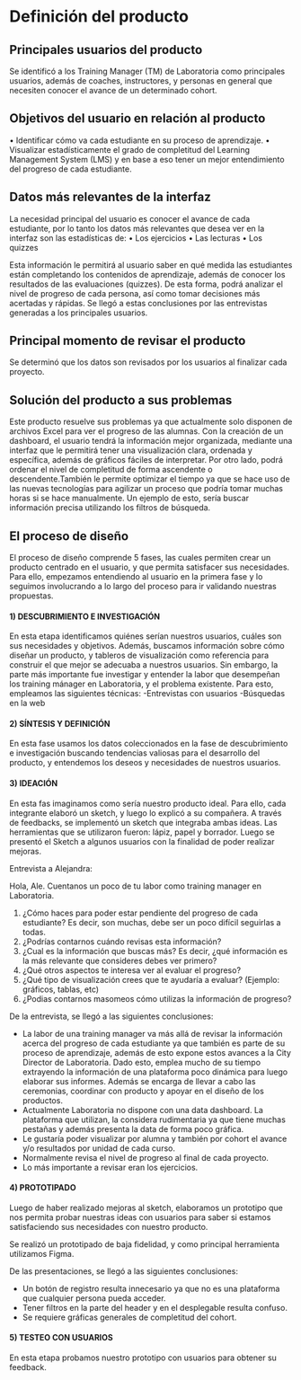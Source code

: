 #  Definición del producto

## Principales usuarios del producto

Se identificó a los Training Manager (TM) de Laboratoria como principales usuarios, además de coaches, instructores, y personas en general que necesiten conocer el avance de un determinado cohort.

## Objetivos del usuario en relación al producto

•	Identificar cómo va cada estudiante en su proceso de aprendizaje. 
•	Visualizar estadísticamente el grado de completitud del Learning Management System (LMS) y en base a eso tener un mejor entendimiento del progreso de cada estudiante.

## Datos más relevantes de la interfaz 

La necesidad principal del usuario es conocer el avance de cada estudiante, por lo tanto los datos más relevantes que desea ver en la interfaz son las estadísticas de:
•	Los ejercicios 
•	Las lecturas 
•	Los  quizzes

Esta información le permitirá al usuario saber en qué medida las estudiantes están completando los contenidos de aprendizaje, además de conocer los resultados de las evaluaciones (quizzes). De esta forma, podrá analizar el nivel de progreso de cada persona, así como tomar decisiones más acertadas y rápidas. Se llegó a estas conclusiones por las entrevistas generadas a los principales usuarios.

##  Principal momento de revisar el producto

Se determinó que los datos son revisados por los usuarios al finalizar cada proyecto.

## Solución del producto a sus problemas

Este producto resuelve sus problemas ya que actualmente solo disponen de archivos Excel para ver el progreso de las alumnas. Con la creación de un dashboard, el usuario tendrá la información mejor organizada, mediante una interfaz que le permitirá tener una  visualización clara, ordenada y específica, además de gráficos fáciles de interpretar. Por otro lado, podrá ordenar el nivel de completitud de forma ascendente o descendente.También le permite optimizar el tiempo ya que se hace uso de las nuevas tecnologías para agilizar un proceso que podría tomar muchas horas si se hace manualmente. Un ejemplo de esto, sería buscar información precisa utilizando los filtros de búsqueda.

## El proceso de diseño

El proceso de diseño comprende 5 fases, las cuales permiten crear un producto centrado en el usuario, y que permita  satisfacer sus necesidades. Para ello,  empezamos entendiendo al usuario en la primera fase y lo seguimos involucrando a lo largo del proceso para ir validando nuestras propuestas.

#### 1) DESCUBRIMIENTO E INVESTIGACIÓN

En esta etapa identificamos quiénes serían nuestros usuarios, cuáles son sus necesidades y objetivos. Además, buscamos información sobre cómo diseñar un producto, y tableros de visualización como referencia para construir el que mejor se adecuaba a nuestros usuarios. 
Sin embargo, la parte más importante fue investigar y entender la labor que desempeñan los training mánager en Laboratoria, y el problema existente. Para esto, empleamos las siguientes técnicas: 
-Entrevistas con usuarios
-Búsquedas en la web

#### 2) SÍNTESIS Y DEFINICIÓN
En esta fase usamos los datos coleccionados en la fase de descubrimiento e investigación buscando tendencias valiosas para el desarrollo del producto, y entendemos los deseos y necesidades de nuestros usuarios.

#### 3) IDEACIÓN

En esta fas imaginamos como sería nuestro producto ideal. Para ello, cada integrante elaboró un sketch, y luego lo explicó a su compañera. A través de feedbacks, se implementó un sketch que integraba ambas ideas. Las herramientas que se utilizaron fueron: lápiz, papel y borrador. Luego se presentó el Sketch  a algunos usuarios con la finalidad de poder realizar mejoras.

Entrevista a Alejandra:

Hola, Ale. Cuentanos un poco de tu labor como training manager en Laboratoria.
1. ¿Cómo haces para poder estar pendiente del progreso de cada estudiante? Es decir, son muchas, debe ser un poco difícil seguirlas a todas.
2. ¿Podrías contarnos cuándo revisas esta información?
3. ¿Cual es la información que buscas más? Es decir, ¿qué información es la más relevante que consideres debes ver primero?
4. ¿Qué otros aspectos te interesa ver al evaluar el progreso?
5. ¿Qué tipo de visualización crees que te ayudaría a evaluar? (Ejemplo: gráficos, tablas, etc)
6. ¿Podias contarnos masomeos cómo utilizas la información de progreso?

De la entrevista, se llegó a las siguientes conclusiones:
- La labor de una training manager va más allá de revisar la información acerca del progreso de cada estudiante ya que también es parte de su
  proceso de aprendizaje, además de esto expone estos avances a la City Director de Laboratoria. Dado esto, emplea mucho de su tiempo extrayendo la información de una plataforma poco dinámica para luego elaborar sus informes. Además se encarga de llevar a cabo las ceremonias, coordinar con producto y apoyar en el diseño de los productos.
- Actualmente Laboratoria no dispone con una data dashboard. La plataforma que utilizan, la considera rudimentaria ya que tiene muchas pestañas y 
  además presenta la data de forma poco gráfica.
- Le gustaría poder visualizar por alumna y también por cohort el avance y/o resultados por unidad de cada curso.
- Normalmente revisa el nivel de progreso al final de cada proyecto.
- Lo más importante a revisar eran los ejercicios. 


#### 4) PROTOTIPADO

Luego de haber realizado mejoras al sketch, elaboramos un prototipo que nos permita probar nuestras ideas con usuarios para saber si estamos satisfaciendo sus necesidades con nuestro producto.

Se realizó un prototipado de baja fidelidad, y como principal herramienta utilizamos Figma.

De las presentaciones, se llegó a las siguientes conclusiones:
- Un botón de registro resulta innecesario ya que no es una plataforma que cualquier persona pueda  acceder.
- Tener filtros en la parte del header y en el desplegable resulta confuso. 
- Se requiere gráficas generales de completitud del cohort.


#### 5) TESTEO CON USUARIOS

En esta etapa probamos nuestro prototipo con usuarios para obtener su feedback.